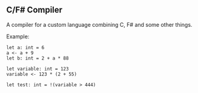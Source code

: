 ## C/F# Compiler

A compiler for a custom language combining C, F# and some other things.


Example:
```
let a: int = 6
a <- a + 9
let b: int = 2 + a * 88

let variable: int = 123
variable <- 123 * (2 + 55)

let test: int = !(variable > 444)
```
